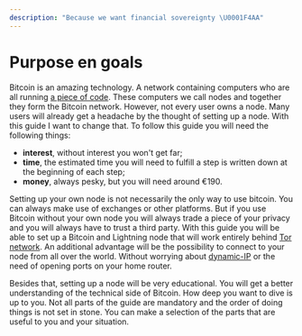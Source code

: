```yaml
---
description: "Because we want financial sovereignty \U0001F4AA"
---
```


# Purpose en goals

Bitcoin is an amazing technology. A network containing computers who are all running [a piece of code](https://github.com/bitcoin/bitcoin). These computers we call nodes and together they form the Bitcoin network. However, not every user owns a node. Many users will already get a headache by the thought of setting up a node. With this guide I want to change that. To follow this guide you will need the following things:

* **interest**, without interest you won't get far;
* **time**, the estimated time you will need to fulfill a step is written down at the beginning of each step;
* **money**, always pesky, but you will need around €190.

Setting up your own node is not necessarily the only way to use bitcoin. You can always make use of exchanges or other platforms. But if you use Bitcoin without your own node you will always trade a piece of your privacy and you will always have to trust a third party. With this guide you will be able to set up a Bitcoin and Lightning node that will work entirely behind [Tor network](https://en.wikipedia.org/wiki/Tor_(anonymity_network)). An additional advantage will be the possibility to connect to your node from all over the world. Without worrying about [dynamic-IP](https://whatismyipaddress.com/dynamic-static) or the need of opening ports on your home router.

Besides that, setting up a node will be very educational. You will get a better understanding of the technical side of Bitcoin. How deep you want to dive is up to you. Not all parts of the guide are mandatory and the order of doing things is not set in stone. You can make a selection of the parts that are useful to you and your situation. 
